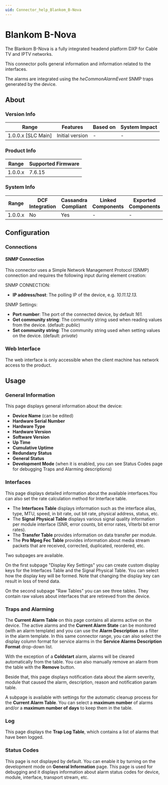 ```yaml
---
uid: Connector_help_Blankom_B-Nova
---
```


# Blankom B-Nova

The Blankom B-Nova is a fully integrated headend platform DXP for Cable TV and IPTV networks.

This connector polls general information and information related to the interfaces.

The alarms are integrated using the *heCommonAlarmEvent* SNMP traps generated by the device.

## About

### Version Info

|Range  |Features  |Based on  |System Impact  |
|---------|---------|---------|---------|
|1.0.0.x [SLC Main]     |Initial version         |-         |-         |

### Product Info

|Range  |Supported Firmware  |
|---------|---------|
|1.0.0.x     |7.6.15         |

### System Info

|Range  |DCF Integration  |Cassandra Compliant  |Linked Components  |Exported Components   |
|---------|---------|---------|---------|---------|
|1.0.0.x    |No       |Yes         |-         |-   |

## Configuration

### Connections

#### SNMP Connection

This connector uses a Simple Network Management Protocol (SNMP) connection and requires the following input during element creation:

SNMP CONNECTION:

- **IP address/host**: The polling IP of the device, e.g. *10.11.12.13.*

SNMP Settings:

- **Port number**: The port of the connected device, by default *161.*
- **Get community string**: The community string used when reading values from the device. (default: *public*)
- **Set community string**: The community string used when setting values on the device. (default: *private*)

### Web Interface

The web interface is only accessible when the client machine has network access to the product.

## Usage

### General Information

This page displays general information about the device:

- **Device Name** (can be edited)
- **Hardware Serial Number**
- **Hardware Type**
- **Hardware Version**
- **Software Version**
- **Up Time**
- **Cumulative Uptime**
- **Redundany Status**
- **General Status**
- **Development Mode** (when it is enabled, you can see Status Codes page for debugging Traps and Alarming descriptions)

### Interfaces

This page displays detailed information about the available interfaces.You can also set the rate calculation method for Interface table.

- The **Interfaces Table** displays information such as the interface alias, type, MTU, speed, in bit rate, out bit rate, physical address, status, etc.
- The **Signal Physical Table** displays various signal quality information per module interface (SNR, error counts, bit error rates, Viterbi bit error rates).
- The **Transfer Table** provides information on data transfer per module.
- The **Pro Mpeg Fec Table** provides information about media stream packets that are received, corrected, duplicated, reordered, etc.

Two subpages are available.

On the first subpage "Display Key Settings" you can create custom display keys for the Interfaces Table and the Signal Physical Table. You can select how the display key will be formed. Note that changing the display key can result in loss of trend data.

On the second subpage "Raw Tables" you can see three tables. They contain raw values about interfaces that are retireved from the device.

### Traps and Alarming

The **Current Alarm Table** on this page contains all alarms active on the device. The active alarms and the **Current Alarm State** can be monitored (with an alarm template) and you can use the **Alarm Description** as a filter in the alarm template. In this same connector range, you can also select the display column format for service alarms in the **Service Alarms Description Format** drop-down list.

With the exception of a **Coldstart** alarm, alarms will be cleared automatically from the table. You can also manually remove an alarm from the table with the **Remove** button.

Beside that, this page displays notification data about the alarm severity, module that caused the alarm, description, reason and notification param table.

A subpage is available with settings for the automatic cleanup process for the **Current Alarm Table**. You can select a **maximum number** of alarms and/or a **maximum number of days** to keep them in the table.

### Log

This page displays the **Trap Log Table**, which contains a list of alarms that have been logged.

### Status Codes

This page is not displayed by default. You can enable it by turning on the development mode on **General Information** page. This page is used for debugging and it displays information about alarm status codes for device, module, interface, transport stream, etc.
